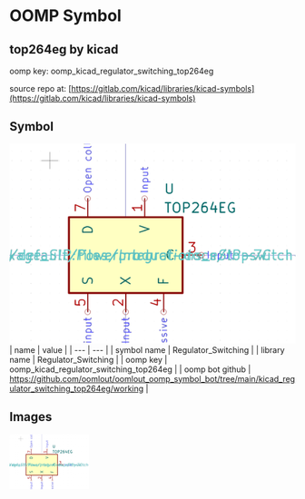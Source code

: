 # OOMP Symbol  
## top264eg  by kicad  
  
oomp key: oomp_kicad_regulator_switching_top264eg  
  
source repo at: [https://gitlab.com/kicad/libraries/kicad-symbols](https://gitlab.com/kicad/libraries/kicad-symbols)  
## Symbol  
  
[![working.png](working_600.png)](working.png)  
| name | value | 
| --- | --- | 
| symbol name | Regulator_Switching | 
| library name | Regulator_Switching | 
| oomp key | oomp_kicad_regulator_switching_top264eg | 
| oomp bot github | https://github.com/oomlout/oomlout_oomp_symbol_bot/tree/main/kicad_regulator_switching_top264eg/working | 
## Images  
  
[![working.png](working_140.png)](working.png)  
